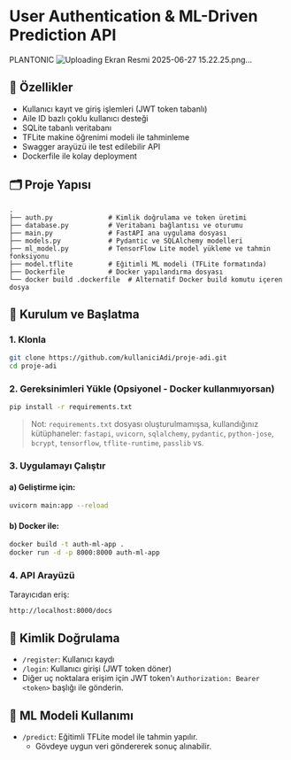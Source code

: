 # User Authentication & ML-Driven Prediction API

PLANTONIC 
![Uploading Ekran Resmi 2025-06-27 15.22.25.png…]()


## 🔧 Özellikler

- Kullanıcı kayıt ve giriş işlemleri (JWT token tabanlı)
- Aile ID bazlı çoklu kullanıcı desteği
- SQLite tabanlı veritabanı
- TFLite makine öğrenimi modeli ile tahminleme
- Swagger arayüzü ile test edilebilir API
- Dockerfile ile kolay deployment

## 🗂️ Proje Yapısı

```
.
├── auth.py              # Kimlik doğrulama ve token üretimi
├── database.py          # Veritabanı bağlantısı ve oturumu
├── main.py              # FastAPI ana uygulama dosyası
├── models.py            # Pydantic ve SQLAlchemy modelleri
├── ml_model.py          # TensorFlow Lite model yükleme ve tahmin fonksiyonu
├── model.tflite         # Eğitimli ML modeli (TFLite formatında)
├── Dockerfile           # Docker yapılandırma dosyası
└── docker build .dockerfile  # Alternatif Docker build komutu içeren dosya
```

## 🚀 Kurulum ve Başlatma

### 1. Klonla

```bash
git clone https://github.com/kullaniciAdi/proje-adi.git
cd proje-adi
```

### 2. Gereksinimleri Yükle (Opsiyonel - Docker kullanmıyorsan)

```bash
pip install -r requirements.txt
```

> Not: `requirements.txt` dosyası oluşturulmamışsa, kullandığınız kütüphaneler:
> `fastapi`, `uvicorn`, `sqlalchemy`, `pydantic`, `python-jose`, `bcrypt`, `tensorflow`, `tflite-runtime`, `passlib` vs.

### 3. Uygulamayı Çalıştır

#### a) Geliştirme için:

```bash
uvicorn main:app --reload
```

#### b) Docker ile:

```bash
docker build -t auth-ml-app .
docker run -d -p 8000:8000 auth-ml-app
```

### 4. API Arayüzü

Tarayıcıdan eriş:
```
http://localhost:8000/docs
```

## 🔐 Kimlik Doğrulama

- `/register`: Kullanıcı kaydı
- `/login`: Kullanıcı girişi (JWT token döner)
- Diğer uç noktalara erişim için JWT token'ı `Authorization: Bearer <token>` başlığı ile gönderin.

## 🧠 ML Modeli Kullanımı

- `/predict`: Eğitimli TFLite model ile tahmin yapılır.
  - Gövdeye uygun veri göndererek sonuç alınabilir.
